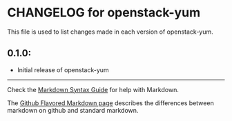 # CHANGELOG for openstack-yum

This file is used to list changes made in each version of openstack-yum.

## 0.1.0:

* Initial release of openstack-yum

- - -
Check the [Markdown Syntax Guide](http://daringfireball.net/projects/markdown/syntax) for help with Markdown.

The [Github Flavored Markdown page](http://github.github.com/github-flavored-markdown/) describes the differences between markdown on github and standard markdown.
